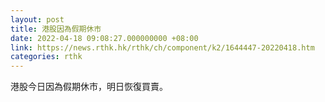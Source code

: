 ```yaml
---
layout: post
title: 港股因為假期休市
date: 2022-04-18 09:08:27.000000000 +08:00
link: https://news.rthk.hk/rthk/ch/component/k2/1644447-20220418.htm
categories: rthk
---
```


港股今日因為假期休市，明日恢復買賣。
